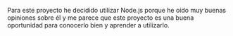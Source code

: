 Para este proyecto he decidido utilizar Node.js porque he oído muy buenas opiniones sobre él y me parece que este proyecto es una buena oportunidad para conocerlo bien y aprender a utilizarlo.
